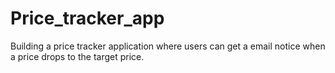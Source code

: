 # Price_tracker_app
Building a price tracker application where users can get a email notice when a price drops to the target price.
